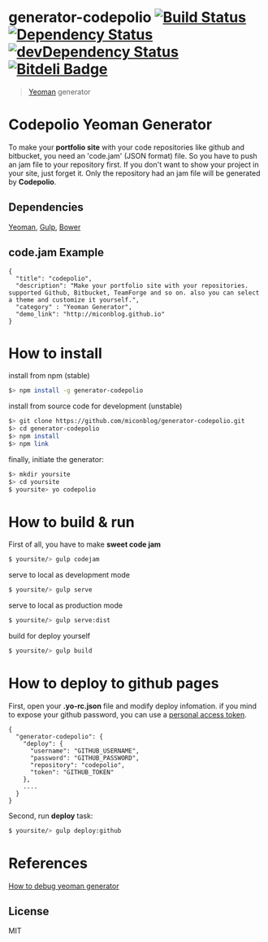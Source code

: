 # generator-codepolio [![Build Status](https://secure.travis-ci.org/miconblog/generator-codepolio.png?branch=master)](https://travis-ci.org/miconblog/generator-codepolio) [![Dependency Status](https://david-dm.org/miconblog/generator-codepolio.svg)](https://david-dm.org/miconblog/generator-codepolio) [![devDependency Status](https://david-dm.org/miconblog/generator-codepolio/dev-status.svg)](https://david-dm.org/miconblog/generator-codepolio#info=devDependencies) [![Bitdeli Badge](https://d2weczhvl823v0.cloudfront.net/miconblog/generator-codepolio/trend.png)](https://bitdeli.com/free "Bitdeli Badge")

> [Yeoman](http://yeoman.io) generator

# Codepolio Yeoman Generator
To make your **portfolio site** with your code repositories like github and bitbucket, you need an 'code.jam' (JSON format) file. So you have to push an jam file to your repository first. If you don't want to show your project in your site, just forget it. Only the repository had an jam file will be generated by **Codepolio**.

## Dependencies
[Yeoman](http://yeoman.io), [Gulp](http://gulpjs.com/), [Bower](http://bower.io/)

## code.jam Example
```
{ 
  "title": "codepolio",
  "description": "Make your portfolio site with your repositories. supported Github, Bitbucket, TeamForge and so on. also you can select a theme and customize it yourself.",
  "category" : "Yeoman Generator",
  "demo_link": "http://miconblog.github.io"
}
```

# How to install

install from npm (stable)
```bash
$> npm install -g generator-codepolio
```

install from source code for development (unstable)
```bash
$> git clone https://github.com/miconblog/generator-codepolio.git
$> cd generator-codepolio
$> npm install
$> npm link
```

finally, initiate the generator:
```bash
$> mkdir yoursite
$> cd yoursite
$ yoursite> yo codepolio
```

# How to build & run 
First of all, you have to make **sweet code jam**
```bash
$ yoursite/> gulp codejam
```

serve to local as development mode
```bash
$ yoursite/> gulp serve
```

serve to local as production mode
```bash
$ yoursite/> gulp serve:dist
```

build for deploy yourself
```bash
$ yoursite/> gulp build
```

# How to deploy to github pages
First, open your **.yo-rc.json** file and modify deploy infomation. if you mind to expose your github password, you can use a [personal access token](https://github.com/settings/applications).

```
{
  "generator-codepolio": {
    "deploy": {
      "username": "GITHUB_USERNAME",
      "password": "GITHUB_PASSWORD",
      "repository": "codepolio",
      "token": "GITHUB_TOKEN"
    },
    ....
  }
}
```

Second, run **deploy** task:
```bash
$ yoursite/> gulp deploy:github
```

# References
[How to debug yeoman generator](http://techblog.dorogin.com/2014/04/how-to-debug-yeoman-generator.html)

## License

MIT

